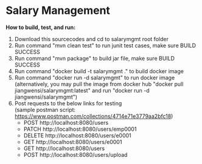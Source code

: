 # Salary Management

<b>How to build, test, and run:</b><br/>
1. Download this sourcecodes and cd to salarymgmt root folder
2. Run command "mvn clean test" to run junit test cases, make sure BUILD SUCCESS
3. Run command "mvn package" to build jar file, make sure BUILD SUCCESS
4. Run command "docker build -t salarymgmt ." to build docker image
5. Run command "docker run -d salarymgmt" to run docker image
(alternatively, you may pull the image from docker hub "docker pull jiangwensi/salarymgmt:latest" and run "docker run -d jiangwensi/salarymgmt")
6. Post requests to the below links for testing <br/>
(sample postman script: https://www.postman.com/collections/4714e71e3779aa2bfc18)
    - POST http://localhost:8080/users
    - PATCH http://localhost:8080/users/emp0001
    - DELETE http://localhost:8080/users/e0001
    - GET http://localhost:8080/users/e0001
    - GET http://localhost:8080/users
    - POST http://localhost:8080/users/upload

